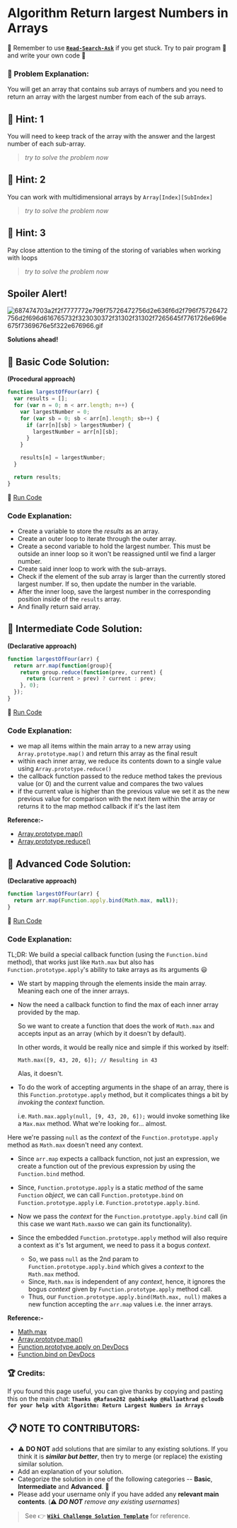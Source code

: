 # Algorithm Return largest Numbers in Arrays

:triangular_flag_on_post: Remember to use [**`Read-Search-Ask`**](FreeCodeCamp-Get-Help) if you get stuck. Try to pair program :busts_in_silhouette: and write your own code :pencil:

### :checkered_flag: Problem Explanation:

You will get an array that contains sub arrays of numbers and you need to return an array with the largest number from each of the sub arrays.

## :speech_balloon: Hint: 1

You will need to keep track of the array with the answer and the largest number of each sub-array.

> _try to solve the problem now_

## :speech_balloon: Hint: 2

You can work with multidimensional arrays by `Array[Index][SubIndex]`

> _try to solve the problem now_

## :speech_balloon: Hint: 3

Pay close attention to the timing of the storing of variables when working with loops

> _try to solve the problem now_

## Spoiler Alert!

![687474703a2f2f7777772e796f75726472756d2e636f6d2f796f75726472756d2f696d616765732f323030372f31302f31302f7265645f7761726e696e675f7369676e5f322e676966.gif](https://files.gitter.im/FreeCodeCamp/Wiki/nlOm/thumb/687474703a2f2f7777772e796f75726472756d2e636f6d2f796f75726472756d2f696d616765732f323030372f31302f31302f7265645f7761726e696e675f7369676e5f322e676966.gif)

**Solutions ahead!**

## :beginner: Basic Code Solution:

**(Procedural approach)**

```javascript
function largestOfFour(arr) {
  var results = [];
  for (var n = 0; n < arr.length; n++) {
    var largestNumber = 0;
    for (var sb = 0; sb < arr[n].length; sb++) {
      if (arr[n][sb] > largestNumber) {
        largestNumber = arr[n][sb];
      }
    }

    results[n] = largestNumber;
  }

  return results;
}
```

:rocket: [Run Code](https://repl.it/CLjU/15)

### Code Explanation:

- Create a variable to store the _results_ as an array.
- Create an outer loop to iterate through the outer array.
- Create a second variable to hold the largest number. This must be outside an inner loop so it won't be reassigned until we find a larger number.
- Create said inner loop to work with the sub-arrays.
- Check if the element of the sub array is larger than the currently stored largest number. If so, then update the number in the variable.
- After the inner loop, save the largest number in the corresponding position inside of the `results` array.
- And finally return said array.

## :sunflower: Intermediate Code Solution:

**(Declarative approach)**

```javascript
function largestOfFour(arr) {
  return arr.map(function(group){
    return group.reduce(function(prev, current) {
      return (current > prev) ? current : prev;
    }, 0);
  });
}
```

:rocket: [Run Code](https://repl.it/CLjU/16)

### Code Explanation:

- we map all items within the main array to a new array using `Array.prototype.map()` and return this array as the final result
- within each inner array, we reduce its contents down to a single value using `Array.prototype.reduce()`
- the callback function passed to the reduce method takes the previous value (or 0) and the current value and compares the two values
- if the current value is higher than the previous value we set it as the new previous value for comparison with the next item within the array or returns it to the map method callback if it's the last item

**Reference:-**

- [Array.prototype.map()](JS-Array-Prototype-Map)
- [Array.prototype.reduce()](JS-Array-Prototype-Reduce)

## :rotating_light: Advanced Code Solution:

**(Declarative approach)**

```javascript
function largestOfFour(arr) {
  return arr.map(Function.apply.bind(Math.max, null));
}
```

:rocket: [Run Code](https://repl.it/CLjU/17)

### Code Explanation:

TL;DR: We build a special callback function (using the `Function.bind` method), that works just like `Math.max` but also has `Function.prototype.apply`'s ability to take arrays as its arguments :smiley:

- We start by mapping through the elements inside the main array. Meaning each one of the inner arrays.
- Now the need a callback function to find the max of each inner array provided by the map.

  So we want to create a function that does the work of `Math.max` and accepts input as an array (which by it doesn't by default).

  In other words, it would be really nice and simple if this worked by itself:

  `Math.max([9, 43, 20, 6]); // Resulting in 43`

  Alas, it doesn't.

- To do the work of accepting arguments in the shape of an array, there is this `Function.prototype.apply` method, but it complicates things a bit by _invoking_ the _context_ function.<br>

  i.e. `Math.max.apply(null, [9, 43, 20, 6]);` would invoke something like a `Max.max` method. What we're looking for... almost.

Here we're passing `null` as the _context_ of the `Function.prototype.apply` method as `Math.max` doesn't need any context.

- Since `arr.map` expects a callback function, not just an expression, we create a function out of the previous expression by using the `Function.bind` method.
- Since, `Function.prototype.apply` is a static _method_ of the same `Function` _object_, we can call `Function.prototype.bind` on `Function.prototype.apply` i.e. `Function.prototype.apply.bind`.
- Now we pass the _context_ for the `Function.prototype.apply.bind` call (in this case we want `Math.max`so we can gain its functionality).
- Since the embedded `Function.prototype.apply` method will also require a context as it's 1st argument, we need to pass it a bogus _context_.

  - So, we pass `null` as the 2nd param to `Function.prototype.apply.bind` which gives a _context_ to the `Math.max` method.
  - Since, `Math.max` is independent of any _context_, hence, it ignores the bogus _context_ given by `Function.prototype.apply` method call.
  - Thus, our `Function.prototype.apply.bind(Math.max, null)` makes a new function accepting the `arr.map` values i.e. the inner arrays.

**Reference:-**

- [Math.max](JS-Math-Max)
- [Array.prototype.map()](JS-Array-Prototype-Map)
- [Function.prototype.apply on DevDocs](http://devdocs.io/#q=js+Function+apply)
- [Function.bind on DevDocs](http://devdocs.io/#q=js+Function+bind)

### :trophy: Credits:

If you found this page useful, you can give thanks by copying and pasting this on the main chat: **`Thanks @Rafase282 @abhisekp @Hallaathrad @cloudb for your help with Algorithm: Return Largest Numbers in Arrays`**

## :clipboard: NOTE TO CONTRIBUTORS:

- :warning: **DO NOT** add solutions that are similar to any existing solutions. If you think it is **_similar but better_**, then try to merge (or replace) the existing similar solution.
- Add an explanation of your solution.
- Categorize the solution in one of the following categories -- **Basic**, **Intermediate** and **Advanced**. :traffic_light:
- Please add your username only if you have added any **relevant main contents**. (:warning: **_DO NOT_** _remove any existing usernames_)

> See :point_right: [**`Wiki Challenge Solution Template`**](Wiki-Template-Challenge-Solution) for reference.
